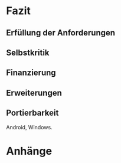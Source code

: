 # Fazit

## Erfüllung der Anforderungen

## Selbstkritik

## Finanzierung

## Erweiterungen

## Portierbarkeit

Android, Windows.

# Anhänge
